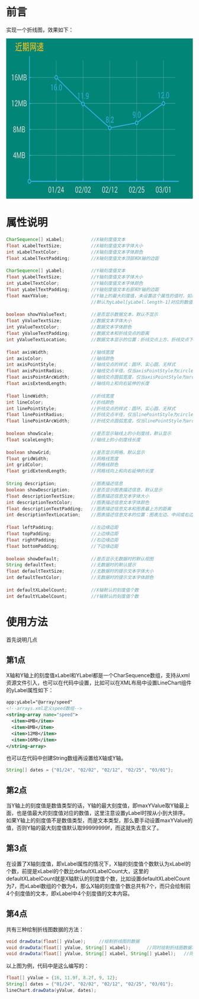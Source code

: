# 前言
  实现一个折线图，效果如下：

<img width="703" height="432" src="https://github.com/xuzhb24/LineChart/blob/master/app/src/main/res/mipmap-hdpi/demo.PNG"/>

# 属性说明
```java
CharSequence[] xLabel;          //X轴刻度值文本
float xLabelTextSize;           //X轴刻度值文本字体大小
int xLabelTextColor;            //X轴刻度值文本字体颜色
float xLabelTextPadding;        //X轴刻度值文本顶部和X轴的边距

CharSequence[] yLabel;          //Y轴刻度值文本
float yLabelTextSize;           //Y轴刻度值文本字体大小
int yLabelTextColor;            //Y轴刻度值文本字体颜色
float yLabelTextPadding;        //Y轴刻度值文本右部和Y轴的边距
float maxYValue;                //Y轴上的最大刻度值，未设置这个属性的值时，如果yLabel[yLabel.length-1]可以转换成数值，
                                //默认为yLabel[yLabel.length-1]对应的数值，否则默认取99999999f
                                
boolean showYValueText;         //是否显示数据文本，默认不显示
float yValueTextSize;           //数据文本字体大小
int yValueTextColor;            //数据文本字体颜色
float yValueTextPadding;        //数据文本和折线交点的距离
int yValueTextLocation;         //数据文本显示的位置：折线交点上方、折线交点下方

float axisWidth;                //轴线宽度
int axisColor;                  //轴线颜色
int axisPointStyle;             //轴线交点的样式：圆环、实心圆、无样式
float axisPointRadius;          //轴线交点半径，仅当axisPointStyle为circle或arc时有效
float axisPointArcWidth;        //轴线交点圆弧宽度，仅当axisPointStyle为arc时有效
float axisExtendLength;         //轴线向上和向右延伸的长度

float lineWidth;                //折线宽度
int lineColor;                  //折线颜色
int linePointStyle;             //折线交点的样式：圆环、实心圆、无样式
float linePointRadius;          //折线交点半径，仅当linePointStyle为circle或arc时有效
float linePointArcWidth;        //折线交点圆弧宽度，仅当linePointStyle为arc时有效

boolean showScale;              //是否显示轴线上的小刻度线，默认显示
float scaleLength;              //轴线上的小刻度线长度

boolean showGrid;               //是否显示网格，默认显示
float gridWidth;                //网格线宽度
int gridColor;                  //网格线颜色
float gridExtendLength;         //网格线向上和向右延伸的长度

String description;             //图表描述信息
boolean showDescription;        //是否显示图表描述信息，默认显示
float descriptionTextSize;      //图表描述信息文本字体大小
int descriptionTextColor;       //图表描述信息文本字体颜色
float descriptionTextPadding;   //图表描述信息文本和图表最上方的距离
int descriptionTextLocation;    //图表描述信息文本的位置：图表左边、中间或右边

float leftPadding;              //左边缘边距
float topPadding;               //上边缘边距
float rightPadding;             //右边缘边距
float bottomPadding;            //下边缘边距

boolean showDefault;            //是否显示无数据时的默认视图
String defaultText;             //无数据时的默认提示
float defaultTextSize;          //无数据时的提示文本字体大小
int defaultTextColor;           //无数据时的提示文本字体颜色

int defaultXLabelCount;         //X轴默认的刻度值个数
int defaultYLabelCount;         //Y轴默认的刻度值个数
```
# 使用方法
首先说明几点
## 第1点
   X轴和Y轴上的刻度值xLabel和YLabel都是一个CharSequence数组，支持从xml资源文件引入，也可以在代码中设置，比如可以在XML布局中设置LineChart组件的yLabel属性如下：
```xml
app:yLabel="@array/speed"
<!--arrays.xml定义speed数组-->
<string-array name="speed">
  <item>4MB</item>
  <item>8MB</item>
  <item>12MB</item>
  <item>16MB</item>
</string-array>
```
也可以在代码中创建String数组再设置给X轴或Y轴。
```java
String[] dates = {"01/24", "02/02", "02/12", "02/25", "03/01"};
```
## 第2点
当Y轴上的刻度值是数值类型的话，Y轴的最大刻度值，即maxYValue取Y轴最上面，也是值最大的刻度值对应的数值，这里注意设置yLabel时按从小到大排序。
如果Y轴上的刻度值不是数值类型，而是文本类型，那么要手动设置maxYValue的值，否则Y轴的最大刻度值默认取99999999f，而这就失去意义了。
## 第3点
在设置了X轴刻度值，即xLabel属性的情况下，X轴的刻度值个数默认为xLabel的个数，前提是xLabel的个数比defaultXLabelCount大，这里的defaultXLabelCount就是X轴默认的刻度值个数，比如设置defaultXLabelCount为7，而xLabel数组的个数为4，那么X轴的刻度值个数总共有7个，而只会绘制前4个刻度值的文本，即xLabel中4个刻度值的文本内容。
## 第4点
共有三种绘制折线图数据的方法：
```java
void drawData(float[] yValue);     //绘制折线图的数据
void drawData(float[] yValue, String[] xLabel);      //同时绘制折线图数据、X轴刻度值
void drawData(float[] yValue, String[] xLabel, String[] yLabel);   //同时绘制折线图数据、X轴刻度值、Y轴刻度值
```
以上图为例，代码中是这么编写的：
```java
float[] yValue = {16, 11.9f, 8.2f, 9, 12};
String[] dates = {"01/24", "02/02", "02/12", "02/25", "03/01"};
lineChart.drawData(yValue, dates);
```
